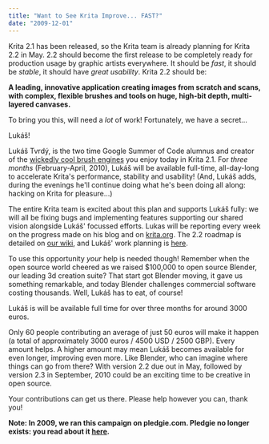 ```yaml
---
title: "Want to See Krita Improve... FAST?"
date: "2009-12-01"
---
```


Krita 2.1 has been released, so the Krita team is already planning for Krita 2.2 in May. 2.2 should become the first release to be completely ready for production usage by graphic artists everywhere. It should be _fast_, it should be _stable_, it should have _great usability_. Krita 2.2 should be:

**A leading, innovative application creating images from scratch and scans, with complex, flexible brushes and tools on huge, high-bit depth, multi-layered canvases.**

To bring you this, will need a _lot_ of work! Fortunately, we have a secret...

Lukáš!

Lukáš Tvrdý, is the two time Google Summer of Code alumnus and creator of the [wickedly cool brush engines](index.php&option=com_content&id=21 "Krita 2.1 Brush Engines") you enjoy today in Krita 2.1. For _three months_ (February-April, 2010), Lukáš will be available full-time, all-day-long to accelerate Krita's performance, stability and usability! (And, Lukáš adds, during the evenings he'll continue doing what he's been doing all along: hacking on Krita for pleasure...)

The entire Krita team is excited about this plan and supports Lukáš fully: we will all be fixing bugs and implementing features supporting our shared vision alongside Lukáš' focussed efforts. Lukas will be reporting every week on the progress made on his blog and on [krita.org](http://www.krita.org). The 2.2 roadmap is detailed on [our wiki](http://wiki.koffice.org/index.php?title=Krita/Roadmap22), and Lukáš' work planning is [here](http://wiki.koffice.org/index.php?title=Krita/ActionPlan).

To use this opportunity _your_ help is needed though! Remember when the open source world cheered as we raised $100,000 to open source Blender, our leading 3d creation suite? That start got Blender moving, it gave us something remarkable, and today Blender challenges commercial software costing thousands. Well, Lukáš has to eat, of course!

Lukáš is will be available full time for over three months for around 3000 euros.

Only 60 people contributing an average of just 50 euros will make it happen (a total of approximately 3000 euros / 4500 USD / 2500 GBP). Every amount helps. A higher amount may mean Lukáš becomes available for even longer, improving even more. Like Blender, who can imagine where things can go from there? With version 2.2 due out in May, followed by version 2.3 in September, 2010 could be an exciting time to be creative in open source.

Your contributions can get us there. Please help however you can, thank you!

**Note: In 2009, we ran this campaign on pledgie.com. Pledgie no longer exists: you read about it [here](http://fundraise.net/what-happened-to-pledgie/).**
